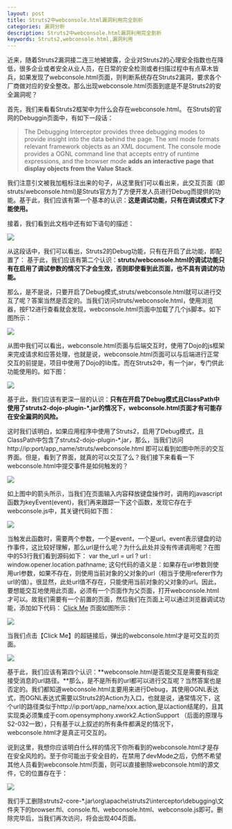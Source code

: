 ```yaml
---
layout: post
title: Struts2中webconsole.html漏洞利用完全剖析
categories: 漏洞分析
description: Struts2中webconsole.html漏洞利用完全剖析
keywords: Struts2,webconsole.html,漏洞利用
---
```


近来，随着Struts2漏洞接二连三地被披露，企业对Struts2的心理安全指数也在降低，很多企业或者安全从业人员，在日常的安全检测或者扫描过程中有点草木皆兵，如果发现了webconsole.html页面，则判断系统存在Struts2漏洞，要求各个厂商做对应的安全整改。那么出现webconsole.html页面到底是不是Struts2的安全漏洞呢？

首先，我们来看看Struts2框架中为什么会存在webconsole.html。 在Struts的官网的Debuggin页面中，有如下一段话：
> The Debugging Interceptor provides three debugging modes to provide insight into the data behind the page. The xml mode formats relevant framework objects as an XML document. The console mode provides a OGNL command line that accepts entry of runtime expressions, and the browser mode **adds an interactive page that display objects from the Value Stack**. 
>

我们注意引文被我加粗标注出来的句子，从这里我们可以看出来，此交互页面（即struts/webconsole.html)是Struts官方为了方便开发人员进行Debug而提供的功能。基于此，我们应该有第一个基本的认识：**这是调试功能，只有在调试模式下才能使用。**

接着，我们看到此文档中还有如下语句的描述： 

![](/_posts/images/s2/s2_01.png)

从这段话中，我们可以看出，Struts2的Debug功能，只有在开启了此功能，即配置了： <constant name="struts.devMode" value="true" /> 基于此，我们应该有第二个认识：**struts/webconsole.html的调试功能只有在启用了调试参数的情况下才会生效，否则即使看到此页面，也不具有调试的功能。**

那么，是不是说，只要开启了Debug模式,struts/webconsole.html就可以进行交互了呢？答案当然是否定的。当我们访问struts/webconsole.html，使用浏览器，按F12进行查看就会发现，webconsole.html页面中加载了几个js脚本。如下图所示：

![](/_posts/images/s2/s2_02.png)

从图中我们可以看出，webconsole.html页面与后端交互时，使用了Dojo的js框架来完成请求和应答处理，也就是说，webconsole.html页面可以与后端进行正常交互的前提是，项目中使用了Dojo的lib库。而在Struts2中，有一个jar，专门供此功能使用的。如下图：

![](/_posts/images/s2/s2_03.png)

基于此，我们应该有更深一层的认识：**只有在开启了Debug模式且ClassPath中使用了struts2-dojo-plugin-*.jar的情况下，webconsole.html页面才有可能存在安全漏洞的风险。**

这时我们该明白，如果应用程序中使用了Struts2，启用了Debug模式，且ClassPath中包含了struts2-dojo-plugin-*.jar，那么，当我们访问http://ip:port/app_name/struts/webconsole.html 即可以看到如图中所示的交互界面。但是，看到了界面，就真的可以交互了么？我们接下来看看一下webconsole.html中提交事件是如何触发的？

![](/_posts/images/s2/s2_04.png)

如上图中的箭头所示，当我们在页面输入内容释放键盘操作时，调用的javascript函数为keyEvent(event)，我们再来跟踪一下这个函数，发现它存在于webconsole.js中，其关键代码如下图：


![](/_posts/images/s2/s2_05.png)

当触发此函数时，需要两个参数，一个是event，一个是url。event表示键盘的动作事件，这比较好理解，那么url是什么呢？为什么此处并没有传递调用呢？在图中的53行我们看到源码如下： var the_url = url ? url : window.opener.location.pathname; 这句代码的语义是：如果存在url参数则使用url参数，如果不存在，则使用当前对象的父对象的url（相当于使用referer作为url的值）。很显然，此处url值不存在，只能使用当前对象的父对象的url。因此，要想能交互地使用此页面，必须有一个页面作为父页面，打开webconsole.html才可以。故我们需要有一个前置的页面，然后我们在页面上可以通过浏览器调试功能，添加如下代码： <a href="struts/webconsole.html" target="_blank">Click Me</a> 页面如图所示：

![](/_posts/images/s2/s2_06.png)

当我们点击【Click Me】的超链接后，弹出的webconsole.html才是可交互的页面。

![](/_posts/images/s2/s2_07.png)

基于此，我们应该有第四个认识：**webconsole.html是否能交互是需要有指定接受消息的url路径。**那么，是不是所有的url都可以进行交互呢？当然答案也是否定的。我们都知道webconsole.html主要用来进行Debug，其使用OGNL表达式，而OGNL表达式需要以Struts2的Action为入口，也就是说，通常情况下，这个url的路径类似于http://ip:port/app_name/xxx.action,是以action结尾的，且其实现类必须集成于com.opensymphony.xwork2.ActionSupport （后面的原理与S2-032一致），只有基于以上叙述的所有条件都满足的情况下，webconsole.html才是真正可交互的。

说到这里，我想你应该明白什么样的情况下你所看到的webconsole.html才是存在安全风险的。至于你可能出于安全目的，在禁用了devMode之后，仍然不希望其他人员看到webconsole.html页面，则可以直接删除webconsole.html的源文件，它的位置存在于：

![](/_posts/images/s2/s2_08.png)

我们手工删除struts2-core-*.jar\org\apache\struts2\interceptor\debugging\文件夹下的browser.ftl、console.ftl、webconsole.html、webconsole.js即可。删除完毕后，当我们再次访问，将会出现404页面。




